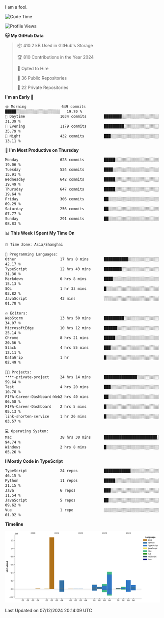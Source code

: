 I am a fool.

<!--START_SECTION:waka-->
![Code Time](http://img.shields.io/badge/Code%20Time-2%2C215%20hrs%2011%20mins-blue)

![Profile Views](http://img.shields.io/badge/Profile%20Views-1-blue)

**🐱 My GitHub Data** 

> 📦 410.2 kB Used in GitHub's Storage 
 > 
> 🏆 810 Contributions in the Year 2024
 > 
> 💼 Opted to Hire
 > 
> 📜 36 Public Repositories 
 > 
> 🔑 22 Private Repositories 
 > 
**I'm an Early 🐤** 

```text
🌞 Morning                649 commits         █████░░░░░░░░░░░░░░░░░░░░   19.70 % 
🌆 Daytime                1034 commits        ████████░░░░░░░░░░░░░░░░░   31.39 % 
🌃 Evening                1179 commits        █████████░░░░░░░░░░░░░░░░   35.79 % 
🌙 Night                  432 commits         ███░░░░░░░░░░░░░░░░░░░░░░   13.11 % 
```
📅 **I'm Most Productive on Thursday** 

```text
Monday                   628 commits         █████░░░░░░░░░░░░░░░░░░░░   19.06 % 
Tuesday                  524 commits         ████░░░░░░░░░░░░░░░░░░░░░   15.91 % 
Wednesday                642 commits         █████░░░░░░░░░░░░░░░░░░░░   19.49 % 
Thursday                 647 commits         █████░░░░░░░░░░░░░░░░░░░░   19.64 % 
Friday                   306 commits         ██░░░░░░░░░░░░░░░░░░░░░░░   09.29 % 
Saturday                 256 commits         ██░░░░░░░░░░░░░░░░░░░░░░░   07.77 % 
Sunday                   291 commits         ██░░░░░░░░░░░░░░░░░░░░░░░   08.83 % 
```


📊 **This Week I Spent My Time On** 

```text
🕑︎ Time Zone: Asia/Shanghai

💬 Programming Languages: 
Other                    17 hrs 8 mins       ███████████░░░░░░░░░░░░░░   42.17 % 
TypeScript               12 hrs 43 mins      ████████░░░░░░░░░░░░░░░░░   31.30 % 
Markdown                 6 hrs 8 mins        ████░░░░░░░░░░░░░░░░░░░░░   15.13 % 
SQL                      1 hr 33 mins        █░░░░░░░░░░░░░░░░░░░░░░░░   03.82 % 
JavaScript               43 mins             ░░░░░░░░░░░░░░░░░░░░░░░░░   01.78 % 

🔥 Editors: 
WebStorm                 13 hrs 50 mins      █████████░░░░░░░░░░░░░░░░   34.07 % 
MicrosoftEdge            10 hrs 12 mins      ██████░░░░░░░░░░░░░░░░░░░   25.14 % 
Chrome                   8 hrs 21 mins       █████░░░░░░░░░░░░░░░░░░░░   20.56 % 
Slack                    4 hrs 55 mins       ███░░░░░░░░░░░░░░░░░░░░░░   12.11 % 
DataGrip                 1 hr                █░░░░░░░░░░░░░░░░░░░░░░░░   02.49 % 

🐱‍💻 Projects: 
****-private-project     24 hrs 14 mins      ███████████████░░░░░░░░░░   59.64 % 
Test                     4 hrs 20 mins       ███░░░░░░░░░░░░░░░░░░░░░░   10.70 % 
FIFA-Career-Dashboard-Web2 hrs 40 mins       ██░░░░░░░░░░░░░░░░░░░░░░░   06.58 % 
FIFA-Career-Dashboard    2 hrs 5 mins        █░░░░░░░░░░░░░░░░░░░░░░░░   05.13 % 
link-shorten-service     1 hr 26 mins        █░░░░░░░░░░░░░░░░░░░░░░░░   03.57 % 

💻 Operating System: 
Mac                      38 hrs 30 mins      ████████████████████████░   94.74 % 
Windows                  2 hrs 8 mins        █░░░░░░░░░░░░░░░░░░░░░░░░   05.26 % 
```

**I Mostly Code in TypeScript** 

```text
TypeScript               24 repos            ████████████░░░░░░░░░░░░░   46.15 % 
Python                   11 repos            █████░░░░░░░░░░░░░░░░░░░░   21.15 % 
Java                     6 repos             ███░░░░░░░░░░░░░░░░░░░░░░   11.54 % 
JavaScript               5 repos             ██░░░░░░░░░░░░░░░░░░░░░░░   09.62 % 
Vue                      1 repo              ░░░░░░░░░░░░░░░░░░░░░░░░░   01.92 % 
```



**Timeline**

![Lines of Code chart](https://raw.githubusercontent.com/VeejaLiu/VeejaLiu/master/assets/bar_graph.png)


 Last Updated on 07/12/2024 20:14:09 UTC
<!--END_SECTION:waka-->
